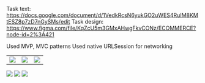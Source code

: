 Task text: https://docs.google.com/document/d/1VedkRcsN6yukGO2uWES4RuIM8KMtESZ8p7zD7nGySMs/edit
Task design: https://www.figma.com/file/KqZcU5m3GMxAHwgFkvCONz/ECOMMERCE?node-id=2%3A421

Used MVP, MVC patterns
Used native URLSession for networking

<table>
    <td><img src="https://user-images.githubusercontent.com/56202186/188511738-e8e15530-d04e-4128-8a20-b9177d2caa3c.png"></td>
    <td><img src="https://user-images.githubusercontent.com/56202186/188512049-ef70a002-99a6-4523-8a3c-ac345a212d6b.png"></td>
    <td><img src="https://user-images.githubusercontent.com/56202186/188511778-cec724f6-395c-44aa-ac1e-dc6585806d82.png"></td>
  </tr>
 </table>
  <tr>
    <td><img src="https://user-images.githubusercontent.com/56202186/188511797-ff1e1250-1352-46bb-bd29-65bbce17e2c2.png"></td>
    <td><img src="https://user-images.githubusercontent.com/56202186/188709311-e03f39e5-13da-46c6-8c73-608009001e9f.png"></td>
    <td><img src="https://user-images.githubusercontent.com/56202186/188709363-15c6faa4-2f8d-4235-93e1-4a46d8748815.png"></td>
  </tr>
 </table>
